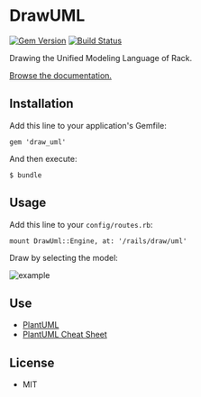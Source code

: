# DrawUML

[![Gem Version](https://badge.fury.io/rb/draw_uml.png)](https://rubygems.org/gems/draw_uml) [![Build Status](https://travis-ci.org/ogom/draw_uml.png?branch=master)](https://travis-ci.org/ogom/draw_uml)

Drawing the Unified Modeling Language of Rack.

[Browse the documentation.](http://ogom.github.io/draw_uml/docs/)

## Installation

Add this line to your application's Gemfile:

```
gem 'draw_uml'
```

And then execute:

```
$ bundle
```

## Usage

Add this line to your `config/routes.rb`:

```
mount DrawUml::Engine, at: '/rails/draw/uml'
```

Draw by selecting the model:

![example](http://ogom.github.io/draw_uml/assets/img/example.png)

## Use

* [PlantUML](http://plantuml.sourceforge.net)
* [PlantUML Cheat Sheet](http://ogom.github.io/draw_uml/plantuml)

## License

* MIT
